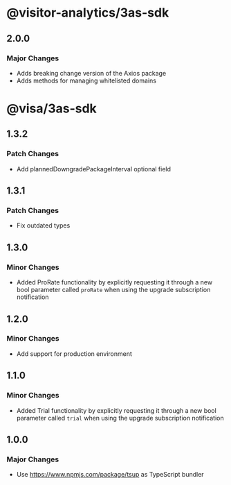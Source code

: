 # @visitor-analytics/3as-sdk

## 2.0.0

### Major Changes

- Adds breaking change version of the Axios package
- Adds methods for managing whitelisted domains

# @visa/3as-sdk

## 1.3.2

### Patch Changes

- Add plannedDowngradePackageInterval optional field

## 1.3.1

### Patch Changes

- Fix outdated types

## 1.3.0

### Minor Changes

- Added ProRate functionality by explicitly requesting it through a new bool parameter called `proRate` when using the upgrade subscription notification

## 1.2.0

### Minor Changes

- Add support for production environment

## 1.1.0

### Minor Changes

- Added Trial functionality by explicitly requesting it through a new bool parameter called `trial` when using the upgrade subscription notification

## 1.0.0

### Major Changes

- Use https://www.npmjs.com/package/tsup as TypeScript bundler
